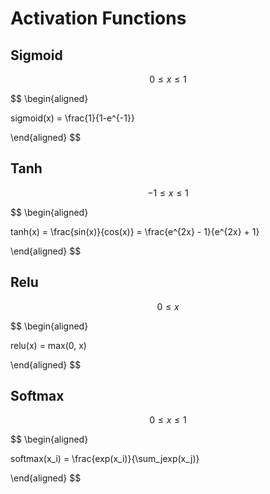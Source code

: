 # Activation Functions

## Sigmoid

$$ 0 \leq x \leq 1 $$

$$
\begin{aligned}

sigmoid(x) =  \frac{1}{1-e^{-1}}

\end{aligned}
$$

## Tanh

$$ -1 \leq x \leq 1 $$

$$
\begin{aligned}

tanh(x) = \frac{sin(x)}{cos(x)} = \frac{e^{2x} - 1}{e^{2x} + 1}

\end{aligned}
$$

## Relu

$$ 0 \leq x  $$

$$
\begin{aligned}

relu(x) = max(0, x)

\end{aligned}
$$

## Softmax

$$ 0 \leq x \leq 1  $$

$$
\begin{aligned}

softmax(x_i) = \frac{exp(x_i)}{\sum_jexp(x_j)}

\end{aligned}
$$

